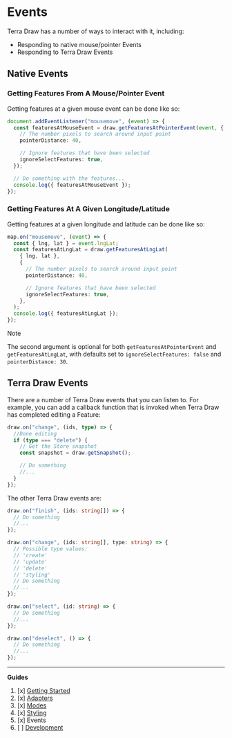 # Events

Terra Draw has a number of ways to interact with it, including:

- Responding to native mouse/pointer Events
- Responding to Terra Draw Events

## Native Events

### Getting Features From A Mouse/Pointer Event

Getting features at a given mouse event can be done like so:

```typescript
document.addEventListener("mousemove", (event) => {
  const featuresAtMouseEvent = draw.getFeaturesAtPointerEvent(event, {
    // The number pixels to search around input point
    pointerDistance: 40,

    // Ignore features that have been selected
    ignoreSelectFeatures: true,
  });

  // Do something with the features...
  console.log({ featuresAtMouseEvent });
});
```

### Getting Features At A Given Longitude/Latitude

Getting features at a given longitude and latitude can be done like so:

```typescript
map.on("mousemove", (event) => {
  const { lng, lat } = event.lngLat;
  const featuresAtLngLat = draw.getFeaturesAtLngLat(
    { lng, lat },
    {
      // The number pixels to search around input point
      pointerDistance: 40,

      // Ignore features that have been selected
      ignoreSelectFeatures: true,
    },
  );
  console.log({ featuresAtLngLat });
});
```

> [!NOTE]
> The second argument is optional for both `getFeaturesAtPointerEvent` and `getFeaturesAtLngLat`, with defaults set to `ignoreSelectFeatures: false` and `pointerDistance: 30`.

## Terra Draw Events

There are a number of Terra Draw events that you can listen to. For example, you can add a callback function that is invoked when Terra Draw has completed editing a Feature:

```typescript
draw.on("change", (ids, type) => {
  //Done editing
  if (type === "delete") {
    // Get the Store snapshot
    const snapshot = draw.getSnapshot();

    // Do something
    //...
  }
});
```

The other Terra Draw events are:

```typescript
draw.on("finish", (ids: string[]) => {
  // Do something
  //...
});

draw.on("change", (ids: string[], type: string) => {
  // Possible type values:
  // 'create'
  // 'update'
  // 'delete'
  // 'styling'
  // Do something
  //...
});

draw.on("select", (id: string) => {
  // Do something
  //...
});

draw.on("deselect", () => {
  // Do something
  //...
});
```

---

**Guides**

1. [x] [Getting Started](./1.GETTING_STARTED.md)
2. [x] [Adapters](./2.ADAPTERS.md)
3. [x] [Modes](./3.MODES.md)
4. [x] [Styling](./4.STYLING.md)
5. [x] Events
6. [ ] [Development](./6.DEVELOPMENT.md)

